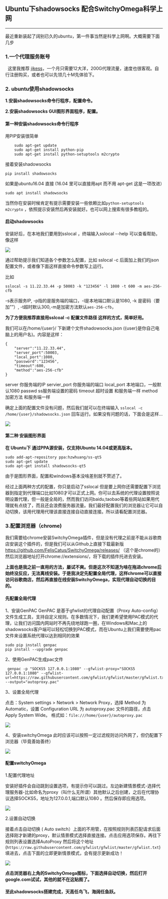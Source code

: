## Ubuntu下shadowsocks 配合SwitchyOmega科学上网
---

最近重新装起了阔别已久的ubuntu，第一件事当然是科学上网啊。大概需要下面几步

### 1.一个代理服务账号

&nbsp;&nbsp;这里我推荐 <a href="https://jikess.org/">jikess</a>，一个月只需要12大洋，200G代理流量，速度也很客观。自行注册购买，或者也可以先领几十M先体验下。


### 2. ubuntu使用shadowsocks

 <b>1.安装shadowsocks命令行程序，配置命令。

 2.安装shadowsocks GUI图形界面程序，配置。
</b>

#### 第一种安装shadowsocks命令行程序

用PIP安装很简单

        sudo apt-get update
        sudo apt-get install python-pip
        sudo apt-get install python-setuptools m2crypto
        
接着安装shadowsocks

	pip install shadowsocks
    
如果是ubuntu16.04 直接 (16.04 里可以直接用apt 而不用 apt-get 这是一项改进）

	sudo apt install shadowsocks
当然你在安装时候肯定有提示需要安装一些依赖比如`python-setuptools m2crypto` ，依照提示安装然后再安装就好。也可以网上搜索有很多教程的。

<h4>启动shadowsocks</h4>

安装好后，在本地我们要用到sslocal ，终端输入sslocal --help 可以查看帮助，像这样

<img src="http://7xta11.com1.z0.glb.clouddn.com/2018-01-04%2017-03-17%E5%B1%8F%E5%B9%95%E6%88%AA%E5%9B%BE.png">

通过帮助提示我们知道各个参数怎么配置，比如 sslocal -c 后面加上我们的json配置文件，或者像下面这样直接命令参数写上运行。

比如

	sslocal -s 11.22.33.44 -p 50003 -k "123456" -l 1080 -t 600 -m aes-256-cfb
 -s表示服务IP, -p指的是服务端的端口，-l是本地端口默认是1080, -k 是密码（要加””）, -t超时默认300,-m是加密方法默认`aes-256-cfb`，
 
 <b>为了方便我推荐直接用sslcoal -c 配置文件路径 这样的方式，简单好用。</b>

我们可以在/home/{user}/ 下新建个文件shadowsocks.json  ({user}是你自己电脑上的用户名)。内容是这样：

    {
        "server":"11.22.33.44",
        "server_port":50003,
        "local_port":1080,
        "password":"123456",
        "timeout":600,
        "method":"aes-256-cfb"
    }

server  你服务端的IP
servier_port  你服务端的端口
local_port  本地端口，一般默认1080
passwd  ss服务端设置的密码
timeout  超时设置 和服务端一样
method  加密方法 和服务端一样

确定上面的配置文件没有问题，然后我们就可以在终端输入 `sslocal -c /home/{user}/shadowsocks.json` 回车运行。如果没有问题的话，下面会是这样…

<img src="http://7xta11.com1.z0.glb.clouddn.com/2018-01-04%2017-11-06%E5%B1%8F%E5%B9%95%E6%88%AA%E5%9B%BE.png">


#### 第二种 安装图形界面 
<b>在 Ubuntu下 通过PPA源安装，仅支持Ubuntu 14.04或更高版本。</b>

    sudo add-apt-repository ppa:hzwhuang/ss-qt5
    sudo apt-get update
    sudo apt-get install shadowsocks-qt5

由于是图形界面，配置和windows基本没啥差别就不赘述了。

经过上面两种方式的配置，你只是启动了sslocal 但是要上网你还需要配置下浏览器到指定到代理端口比如1080才可以正式上网。你可以去系统的代理设置按照说明设置代理，但一般是全局的，然而我们访问baidu,taobao等着些网站如果用代理就有点绕了，而且还会浪费服务器流量。我们最好配置我们的浏览器让它可以自动切换，该用代理用代理该直接连接自动直接连接。所以请看配置浏览器。

### 3.配置浏览器（chrome)

我们需要给chrome安装SwitchyOmega插件，但是没有代理之前是不能从谷歌商店安装这个插件的，但是我们可以从Github上直接下载最新版 https://github.com/FelisCatus/SwitchyOmega/releases/ （这个是chrome的）然后浏览器地址打开chrome://extensions/，将下载的插件托进去安装。


<b>上面也是我之前一直用的方法，屡试不爽。但是这次不知道为啥在拖进chrome后始终没反应，无法离线安装。于是我决定先配置全局代理，这样chrome可以直接访问谷歌商店，然后再直接在线安装SwitchyOmega，实现代理自动切换的目的。</b>

<h4>先配置全局代理</h4>

1、安装GenPAC 
GenPAC 是基于gfwlist的代理自动配置（Proxy Auto-config）文件生成工具，支持自定义规则。在多数情况下，我们更希望使用PAC模式的代理，让我们访问国内网站时不再先绕地球跑一圈，在Windows和Mac上的shadowsocks客户端可以轻松切换到PAC模式，而在Ubuntu上我们需要使用pac文件来设置系统代理以达到相同的效果

    sudo pip install genpac
    pip install --upgrade genpac
    
2、使用GenPAC生成pac文件

	 genpac -p "SOCKS5 127.0.0.1:1080" --gfwlist-proxy="SOCKS5 127.0.0.1:1080" --gfwlist-url=https://raw.githubusercontent.com/gfwlist/gfwlist/master/gfwlist.txt --output="autoproxy.pac"
    

3、设置全局代理

点击：System settings > Network > Network Proxy，选择 Method 为 Automatic，设置 Configuration URL 为 autoproxy.pac 文件的路径，点击 Apply System Wide。
格式如：``file:///home/{user}/autoproxy.pac``

<img src="http://7xta11.com1.z0.glb.clouddn.com/2018-01-05%2014-28-09%E5%B1%8F%E5%B9%95%E6%88%AA%E5%9B%BE.png">

4、安装switchyOmega
  此时应该可以按照一定过滤规则访问外网了，但仍配置下浏览器（毕竟善始善终）
  
  <img src="http://7xta11.com1.z0.glb.clouddn.com/2018-01-05%2014-32-26%E5%B1%8F%E5%B9%95%E6%88%AA%E5%9B%BE.png">
  

<h4> 配置switchyOmega</h4>

1.配置代理地址

安装好插件会自动跳到设置选项，有提示你可以跳过。左边新建情景模式-选择代理服务器-比如命名为proxy（叫什么无所谓）其他默认之后创建，之后在代理协议选择SOCKS5，地址为127.0.0.1,端口默认1080 。然后保存即应用选项。

<img src="http://7xta11.com1.z0.glb.clouddn.com/2018-01-05%2014-35-17%E5%B1%8F%E5%B9%95%E6%88%AA%E5%9B%BE.png">

2.设置自动切换

接着点击自动切换 ( Auto switch）上面的不用管，在按照规则列表匹配请求后面选择刚才新建的proxy，默认情景模式选择直接连接。点击应用选项保存。再往下规则列表设置选择AutoProxy 然后将这个地址(`https://raw.githubusercontent.com/gfwlist/gfwlist/master/gfwlist.txt`) 填进去，点击下面的立即更新情景模式，会有提示更新成功！

<img src="http://7xta11.com1.z0.glb.clouddn.com/2018-01-05%2014-37-58%E5%B1%8F%E5%B9%95%E6%88%AA%E5%9B%BE.png">


<b>点击浏览器右上角的SwitchyOmega图标，下面选择自动切换，然后打开google.com试试，其他的就不在这贴图了。</b>


<h4>至此shadowsocks搭建完成，天高任鸟飞，海阔任鱼跃。</h4>


